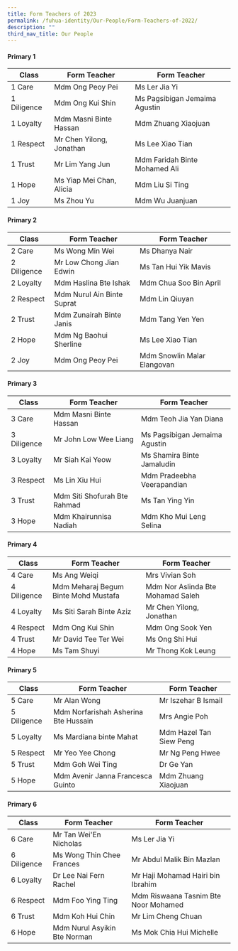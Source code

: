 ```yaml
---
title: Form Teachers of 2023
permalink: /fuhua-identity/Our-People/Form-Teachers-of-2022/
description: ""
third_nav_title: Our People
---
```

#### **Primary 1**

| Class       | Form Teacher             | Form Teacher                  |
|-------------|--------------------------|-------------------------------|
| 1 Care      | Mdm Ong Peoy Pei | Ms Ler Jia Yi  |
| 1 Diligence | Mdm Ong Kui Shin | Ms Pagsibigan Jemaima Agustin              |
| 1 Loyalty   | Mdm Masni Binte Hassan  | Mdm Zhuang Xiaojuan|
| 1 Respect   | Mr Chen Yilong, Jonathan | Ms Lee Xiao Tian |
| 1 Trust     | Mr Lim Yang Jun          | Mdm Faridah Binte Mohamed Ali |
| 1 Hope      | Ms Yiap Mei Chan, Alicia | Mdm Liu Si Ting               |
| 1 Joy       | Ms Zhou Yu               | Mdm Wu Juanjuan               |

#### **Primary 2**

| Class       | Form Teacher               | Form Teacher                |
|-------------|----------------------------|-----------------------------|
| 2 Care      | Ms Wong Min Wei            | Ms Dhanya Nair              |
| 2 Diligence | Mr Low Chong Jian Edwin    | Ms Tan Hui Yik Mavis        |
| 2 Loyalty   | Mdm Haslina Bte Ishak      | Mdm Chua Soo Bin April      |
| 2 Respect   | Mdm Nurul Ain Binte Suprat | Mdm Lin Qiuyan              |
| 2 Trust     | Mdm Zunairah Binte Janis   | Mdm Tang Yen Yen            |
| 2 Hope      | Mdm Ng Baohui Sherline     | Ms Lee Xiao Tian            |
| 2 Joy       | Mdm Ong Peoy Pei           | Mdm Snowlin Malar Elangovan |

#### **Primary 3**

| Class       | Form Teacher                 | Form Teacher                   |
|-------------|------------------------------|--------------------------------|
| 3 Care      | Mdm Masni Binte Hassan       | Mdm Teoh Jia Yan Diana         |
| 3 Diligence | Mr John Low Wee Liang        | Ms Pagsibigan Jemaima Agustin  |
| 3 Loyalty   | Mr Siah Kai Yeow             | Ms Shamira Binte Jamaludin     |
| 3 Respect   | Ms Lin Xiu Hui               | Mdm Pradeebha Veerapandian     |
| 3 Trust     | Mdm Siti Shofurah Bte Rahmad | Ms Tan Ying Yin                |
| 3 Hope      | Mdm Khairunnisa Nadiah       | Mdm Kho Mui Leng Selina        |

#### **Primary 4**

| Class       | Form Teacher                           | Form Teacher                      |
|-------------|----------------------------------------|-----------------------------------|
| 4 Care      | Ms Ang Weiqi                           | Mrs Vivian Soh                    |
| 4 Diligence | Mdm Meharaj Begum  Binte Mohd Mustafa  | Mdm Nor Aslinda Bte Mohamad Saleh |
| 4 Loyalty   | Ms Siti Sarah Binte Aziz               | Mr Chen Yilong, Jonathan          |
| 4 Respect   | Mdm Ong Kui Shin                       | Mdm Ong Sook Yen                  |
| 4 Trust     |  Mr David Tee Ter Wei                  | Ms Ong Shi Hui                    |
| 4 Hope      | Ms Tam Shuyi                           | Mr Thong Kok Leung                |

#### **Primary 5**

| Class       | Form Teacher                         | Form Teacher            |
|-------------|--------------------------------------|-------------------------|
| 5 Care      | Mr Alan Wong                         | Mr Iszehar B Ismail     |
| 5 Diligence | Mdm Norfarishah Asherina Bte Hussain | Mrs Angie Poh           |
| 5 Loyalty   | Ms Mardiana binte Mahat              | Mdm Hazel Tan Siew Peng |
| 5 Respect   | Mr Yeo Yee Chong                     | Mr Ng Peng Hwee         |
| 5 Trust     | Mdm Goh Wei Ting                     | Dr Ge Yan               |
| 5 Hope      | Mdm Avenir Janna Francesca Guinto    | Mdm Zhuang Xiaojuan     |

#### **Primary 6**

| Class       | Form Teacher                 | Form Teacher                         |
|-------------|------------------------------|--------------------------------------|
| 6 Care      | Mr Tan Wei'En Nicholas       | Ms Ler Jia Yi                        |
| 6 Diligence | Ms Wong Thin Chee Frances    | Mr Abdul Malik Bin Mazlan            |
| 6 Loyalty   | Dr Lee Nai Fern Rachel       | Mr Haji Mohamad Hairi bin Ibrahim    |
| 6 Respect   | Mdm Foo Ying Ting            | Mdm Riswaana Tasnim Bte Noor Mohamed |
| 6 Trust     | Mdm Koh Hui Chin             | Mr Lim Cheng Chuan                   |
| 6 Hope      | Mdm Nurul Asyikin Bte Norman | Ms Mok Chia Hui Michelle             |